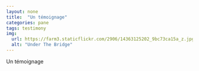 ```yaml
---
layout: none
title:  "Un témoignage"
categories: pane
tags: testimony
img:
  url: https://farm3.staticflickr.com/2906/14363125202_9bc73ca15a_z.jpg
  alt: "Under The Bridge"
---
```


Un témoignage